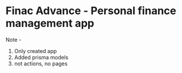 # Finac Advance - Personal finance management app


Note -
1. Only created app
2. Added prisma models
3. not actions, no pages
